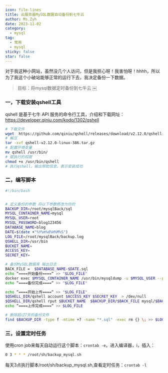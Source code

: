 ```yaml
---
icon: file-lines
title: 云服务器MySQL数据自动备份到七牛云
author: Ms.Zyh
date: 2023-11-02
category:
  - mysql
tag:
  - 常用
  - mysql
sticky: false
star: false
---
```



对于我这种小网站，虽然没几个人访问，但是我担心呀！我害怕呀！hhhh，所以为了我这个小破站能够正常的运行下去，我决定备份一下数据。
> 目标：将mysql数据定时备份到七牛云
￼

### 一，下载安装qshell工具
qshell 是基于七牛 API 服务的命令行工具，介绍和下载网址：https://developer.qiniu.com/kodo/1302/qshell
```sh
# 下载文件
wget  https://github.com/qiniu/qshell/releases/download/v2.12.0/qshell-v2.12.0-linux-386.tar.gz
# 解压
tar -xvf qshell-v2.12.0-linux-386.tar.gz
# 配置环境变量
mv qshell /usr/bin/
# 赋执行的权限
chmod +x /usr/bin/qshell
# 执行qshell，输出帮助信息，表示安装成功
```
### 二，编写脚本
```sh
#!/bin/bash


# 定义备份的参数 将以下参数修改为你的
BACKUP_DIR=/root/mysqlBack/sql
MYSQL_CONTAINER_NAME=mysql
MYSQL_USER=root
MYSQL_PASSWORD=blog123456
DATABASE_NAME=blog
DATE=$(date +"%Y%m%d%H%M%S")
LOG_FILE=/root/mysqlBack/backup.log
QSHELL_DIR=/usr/bin
BUCKET_NAME= 
ACCESS_KEY= 
SECRET_KEY=

# 备份MySQL数据库 输出日志
BACK_FILE =  $DATABASE_NAME-$DATE.sql
echo “====开始备份====“ >> "$LOG_FILE"
docker exec $MYSQL_CONTAINER_NAME /usr/bin/mysqldump -u $MYSQL_USER --password=$MYSQL_PASSWORD $DATABASE_NAME > $BACKUP_DIR/$BACK_FILE 2>> $LOG_FILE
echo “====备份完成====“ >> "$LOG_FILE"

echo “====开始上传====“ >> "$LOG_FILE"
$QSHELL_DIR/qshell account $ACCESS_KEY $SECRET_KEY  > /dev/null
$QSHELL_DIR/qshell rput $BUCKET_NAME  $BACKUP_DIR/$BACK_FILE mysql/$BACK_FILE true >> $LOG_FILE 2>&1
echo “====上传完成====“ >> $LOG_FILE

# 删除超过7天的备份文件
find $BACKUP_DIR -type f -mtime +7 -name "*.sql" -exec rm {} \; >> $LOG_FILE 2>&1
```

### 三，设置定时任务

使用cron job来每天自动运行这个脚本：`crontab -e`，进入编译器，i，插入：
```sh
0 3 * * * /root/sh/backup_mysql.sh
```
每天3点执行脚本/root/sh/backup_mysql.sh,查看定时任务：`crontab -l`
